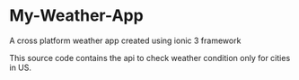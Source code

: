 # My-Weather-App
A cross platform weather app created using ionic 3 framework

This source code contains the api to check weather condition only for cities in US.
